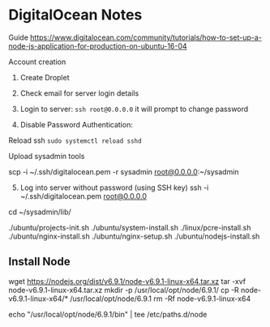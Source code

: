 # DigitalOcean Notes #

Guide
https://www.digitalocean.com/community/tutorials/how-to-set-up-a-node-js-application-for-production-on-ubuntu-16-04


Account creation


1. Create Droplet

2. Check email for server login details

3. Login to server: ```ssh root@0.0.0.0``` it will prompt to change password

4. Disable Password Authentication:

Reload ssh
```sudo systemctl reload sshd```


Upload sysadmin tools

scp -i ~/.ssh/digitalocean.pem -r sysadmin root@0.0.0.0:~/sysadmin

5. Log into server without password (using SSH key)
ssh -i ~/.ssh/digitalocean.pem root@0.0.0.0

cd ~/sysadmin/lib/

./ubuntu/projects-init.sh
./ubuntu/system-install.sh
./linux/pcre-install.sh
./ubuntu/nginx-install.sh
./ubuntu/nginx-setup.sh
./ubuntu/nodejs-install.sh


## Install Node ##
wget https://nodejs.org/dist/v6.9.1/node-v6.9.1-linux-x64.tar.xz
tar -xvf node-v6.9.1-linux-x64.tar.xz
mkdir -p /usr/local/opt/node/6.9.1/
cp -R node-v6.9.1-linux-x64/* /usr/local/opt/node/6.9.1
rm -Rf node-v6.9.1-linux-x64

echo "/usr/local/opt/node/6.9.1/bin" | tee /etc/paths.d/node



